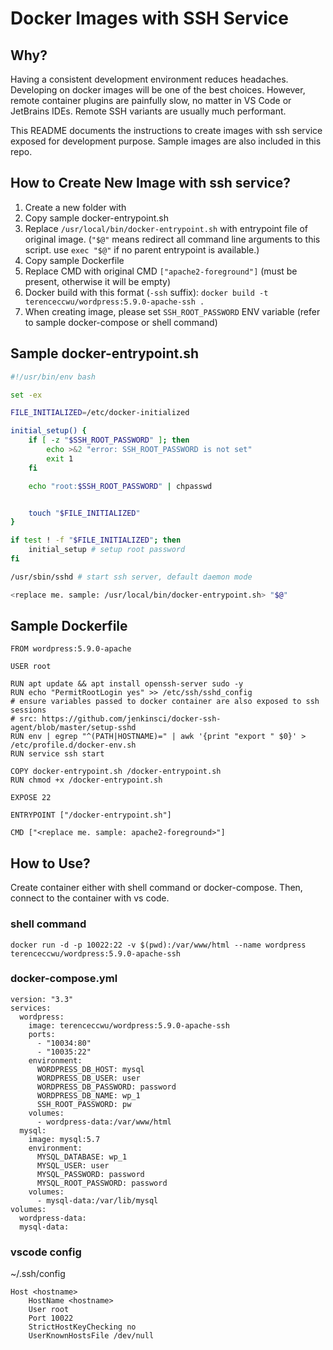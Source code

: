 # Docker Images with SSH Service

## Why?

Having a consistent development environment reduces headaches. Developing on docker images will be one of the best choices. However, remote container plugins are painfully slow, no matter in VS Code or JetBrains IDEs. Remote SSH variants are usually much performant.

This README documents the instructions to create images with ssh service exposed for development purpose. Sample images are also included in this repo.

## How to Create New Image with ssh service?
1. Create a new folder with 
1. Copy sample docker-entrypoint.sh
1. Replace `/usr/local/bin/docker-entrypoint.sh` with entrypoint file of original image. (`"$@"` means redirect all command line arguments to this script. use `exec "$@"` if no parent entrypoint is available.)
1. Copy sample Dockerfile
1. Replace CMD with original CMD `["apache2-foreground"]` (must be present, otherwise it will be empty)
1. Docker build with this format (`-ssh` suffix): `docker build -t terenceccwu/wordpress:5.9.0-apache-ssh .`
1. When creating image, please set `SSH_ROOT_PASSWORD` ENV variable (refer to sample docker-compose or shell command)

## Sample docker-entrypoint.sh

```bash
#!/usr/bin/env bash

set -ex

FILE_INITIALIZED=/etc/docker-initialized

initial_setup() {
    if [ -z "$SSH_ROOT_PASSWORD" ]; then
        echo >&2 "error: SSH_ROOT_PASSWORD is not set"
        exit 1
    fi

    echo "root:$SSH_ROOT_PASSWORD" | chpasswd


    touch "$FILE_INITIALIZED"
}

if test ! -f "$FILE_INITIALIZED"; then
    initial_setup # setup root password
fi

/usr/sbin/sshd # start ssh server, default daemon mode

<replace me. sample: /usr/local/bin/docker-entrypoint.sh> "$@"
```

## Sample Dockerfile

```docker
FROM wordpress:5.9.0-apache

USER root

RUN apt update && apt install openssh-server sudo -y
RUN echo "PermitRootLogin yes" >> /etc/ssh/sshd_config
# ensure variables passed to docker container are also exposed to ssh sessions
# src: https://github.com/jenkinsci/docker-ssh-agent/blob/master/setup-sshd
RUN env | egrep "^(PATH|HOSTNAME)=" | awk '{print "export " $0}' > /etc/profile.d/docker-env.sh
RUN service ssh start

COPY docker-entrypoint.sh /docker-entrypoint.sh
RUN chmod +x /docker-entrypoint.sh

EXPOSE 22

ENTRYPOINT ["/docker-entrypoint.sh"]

CMD ["<replace me. sample: apache2-foreground>"]
```

## How to Use?

Create container either with shell command or docker-compose. Then, connect to the container with vs code.

### shell command
```
docker run -d -p 10022:22 -v $(pwd):/var/www/html --name wordpress terenceccwu/wordpress:5.9.0-apache-ssh
```

### docker-compose.yml
```
version: "3.3"
services:
  wordpress:
    image: terenceccwu/wordpress:5.9.0-apache-ssh
    ports:
      - "10034:80"
      - "10035:22"
    environment:
      WORDPRESS_DB_HOST: mysql
      WORDPRESS_DB_USER: user
      WORDPRESS_DB_PASSWORD: password
      WORDPRESS_DB_NAME: wp_1
      SSH_ROOT_PASSWORD: pw
    volumes:
      - wordpress-data:/var/www/html
  mysql:
    image: mysql:5.7
    environment:
      MYSQL_DATABASE: wp_1
      MYSQL_USER: user
      MYSQL_PASSWORD: password
      MYSQL_ROOT_PASSWORD: password
    volumes:
      - mysql-data:/var/lib/mysql
volumes:
  wordpress-data:
  mysql-data:
```

### vscode config

~/.ssh/config
```
Host <hostname>
    HostName <hostname>
    User root
    Port 10022
    StrictHostKeyChecking no
    UserKnownHostsFile /dev/null
```
